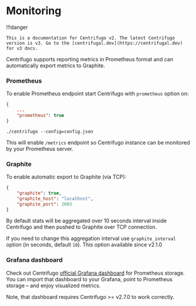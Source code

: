 # Monitoring

!!!danger

    This is a documentation for Centrifugo v2. The latest Centrifugo version is v3. Go to the [centrifugal.dev](https://centrifugal.dev) for v3 docs.

Centrifugo supports reporting metrics in Prometheus format and can automatically export metrics to Graphite.

### Prometheus

To enable Prometheus endpoint start Centrifugo with `prometheus` option on:

```json
{
    ...
    "prometheus": true
}
```

```
./centrifugo --config=config.json
```

This will enable `/metrics` endpoint so Centrifugo instance can be monitored by your Prometheus server.

### Graphite

To enable automatic export to Graphite (via TCP):

```json
{
    "graphite": true,
    "graphite_host": "localhost",
    "graphite_port": 2003
}
```

By default stats will be aggregated over 10 seconds interval inside Centrifugo and then pushed to Graphite over TCP connection.

If you need to change this aggregation interval use `graphite_interval` option (in seconds, default `10`). This option available since v2.1.0

### Grafana dashboard

Check out Centrifugo [official Grafana dashboard](https://grafana.com/grafana/dashboards/13039) for Prometheus storage. You can import that dashboard to your Grafana, point to Prometheus storage – and enjoy visualized metrics.

Note, that dashboard requires Centrifugo >= v2.7.0 to work correctly.
